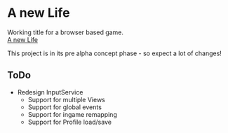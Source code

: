 # A new Life

Working title for a browser based game.\
[A new Life](https://life.afe-gmdg.de/)

This project is in its pre alpha concept phase - so expect a lot of changes!

## ToDo
- Redesign InputService
	- Support for multiple Views
	- Support for global events
	- Support for ingame remapping
	- Support for Profile load/save
